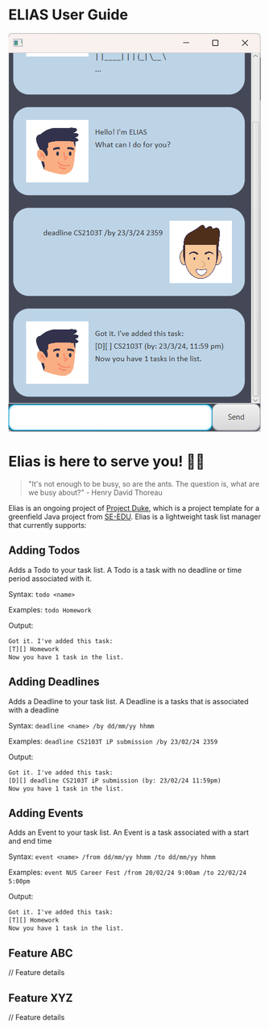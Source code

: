 # ELIAS User Guide

![Screenshot of UI](./UI.png)

# Elias is here to serve  you! 🤵‍♂️

> "It's not enough to be busy, so are the ants. The question is, what are we busy about?" - Henry David Thoreau

Elias is an ongoing project of [Project Duke](https://github.com/se-edu/duke), which is a project template for a greenfield Java project from [SE-EDU](https://se-education.org/docs/templates.html). Elias is a lightweight task list manager that currently supports:

## Adding Todos

Adds a Todo to your task list. A Todo is a task with no deadline or time period associated with it.

Syntax: `todo <name>`

Examples: `todo Homework`

Output:
```
Got it. I've added this task:
[T][] Homework
Now you have 1 task in the list.
```

## Adding Deadlines

Adds a Deadline to your task list. A Deadline is a tasks that is associated with a deadline

Syntax: `deadline <name> /by dd/mm/yy hhmm`

Examples: `deadline CS2103T iP submission /by 23/02/24 2359`

Output:
```
Got it. I've added this task:
[D][] deadline CS2103T iP submission (by: 23/02/24 11:59pm)
Now you have 1 task in the list.
```

## Adding Events

Adds an Event to your task list. An Event is a task associated with a start and end time

Syntax: `event <name> /from dd/mm/yy hhmm /to dd/mm/yy hhmm`

Examples: `event NUS Career Fest /from 20/02/24 9:00am /to 22/02/24 5:00pm`

Output:
```
Got it. I've added this task:
[T][] Homework
Now you have 1 task in the list.
```

## Feature ABC

// Feature details


## Feature XYZ

// Feature details